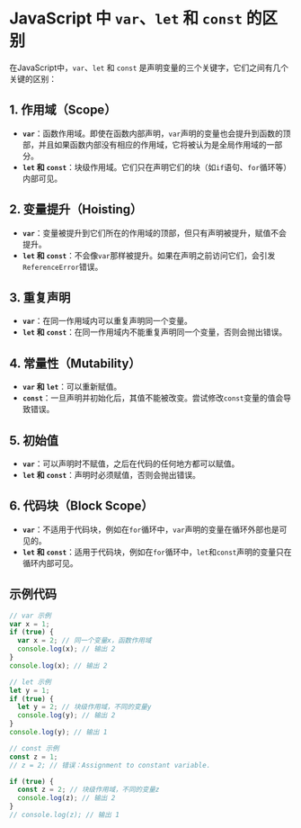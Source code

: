 # JavaScript 中 `var`、`let` 和 `const` 的区别

在JavaScript中，`var`、`let` 和 `const` 是声明变量的三个关键字，它们之间有几个关键的区别：

## 1. 作用域（Scope）
- **`var`**：函数作用域。即使在函数内部声明，`var`声明的变量也会提升到函数的顶部，并且如果函数内部没有相应的作用域，它将被认为是全局作用域的一部分。
- **`let` 和 `const`**：块级作用域。它们只在声明它们的块（如`if`语句、`for`循环等）内部可见。

## 2. 变量提升（Hoisting）
- **`var`**：变量被提升到它们所在的作用域的顶部，但只有声明被提升，赋值不会提升。
- **`let` 和 `const`**：不会像`var`那样被提升。如果在声明之前访问它们，会引发`ReferenceError`错误。

## 3. 重复声明
- **`var`**：在同一作用域内可以重复声明同一个变量。
- **`let` 和 `const`**：在同一作用域内不能重复声明同一个变量，否则会抛出错误。

## 4. 常量性（Mutability）
- **`var` 和 `let`**：可以重新赋值。
- **`const`**：一旦声明并初始化后，其值不能被改变。尝试修改`const`变量的值会导致错误。

## 5. 初始值
- **`var`**：可以声明时不赋值，之后在代码的任何地方都可以赋值。
- **`let` 和 `const`**：声明时必须赋值，否则会抛出错误。

## 6. 代码块（Block Scope）
- **`var`**：不适用于代码块，例如在`for`循环中，`var`声明的变量在循环外部也是可见的。
- **`let` 和 `const`**：适用于代码块，例如在`for`循环中，`let`和`const`声明的变量只在循环内部可见。

## 示例代码

```javascript
// var 示例
var x = 1;
if (true) {
  var x = 2; // 同一个变量x，函数作用域
  console.log(x); // 输出 2
}
console.log(x); // 输出 2

// let 示例
let y = 1;
if (true) {
  let y = 2; // 块级作用域，不同的变量y
  console.log(y); // 输出 2
}
console.log(y); // 输出 1

// const 示例
const z = 1;
// z = 2; // 错误：Assignment to constant variable.

if (true) {
  const z = 2; // 块级作用域，不同的变量z
  console.log(z); // 输出 2
}
// console.log(z); // 输出 1